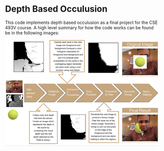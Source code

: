 # Depth Based Occulusion

This code implements depth based occulusion as a final project for the CSE 493V course. A high level summary for how the code works can be found be in the following images:

![Teaser image](teaser.png)